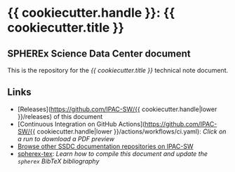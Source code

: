 # {{ cookiecutter.handle }}: {{ cookiecutter.title }}


## SPHEREx Science Data Center document

This is the repository for the *{{ cookiecutter.title }}* technical note document.

## Links

- [Releases](https://github.com/IPAC-SW/{{ cookiecutter.handle|lower }}/releases) of this document
- [Continuous Integration on GitHub Actions](https://github.com/IPAC-SW/{{ cookiecutter.handle|lower }}/actions/workflows/ci.yaml): *Click on a run to download a PDF preview*
- [Browse other SSDC documentation repositories on IPAC-SW](https://github.com/search?q=topic%3Assdc-docs+org%3AIPAC-SW&type=repositories)
- [spherex-tex](https://github.com/SPHEREx/spherex-tex): *Learn how to compile this document and update the `spherex` BibTeX bibliography*
